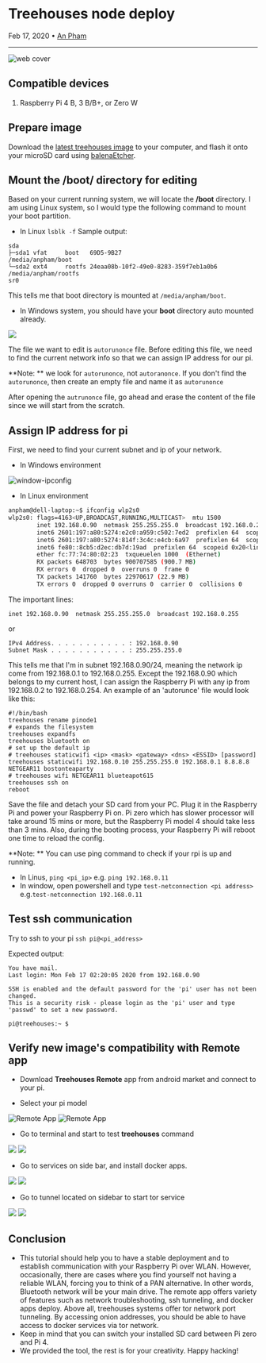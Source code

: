 # Treehouses node deploy

Feb 17, 2020 • [An Pham](https://github.com/phamduchongan93)

---
![](images/20200217-cover.jpg "web cover")

## Compatible devices
1.  Raspberry Pi 4 B, 3 B/B+, or Zero W

## Prepare image

Download the [latest treehouses image](http://download.treehouses.io/) to your computer, and flash it onto your microSD card using [balenaEtcher](https://etcher.io).

## Mount the **/boot/** directory for editing 
Based on your current running system, we will locate the **/boot** directory. I am using Linux system, so I would type the following command to mount your boot partition.

- In Linux 
`lsblk -f`
Sample output:
```
sda                                                         
├─sda1 vfat     boot   69D5-9B27                            /media/anpham/boot
└─sda2 ext4     rootfs 24eaa08b-10f2-49e0-8283-359f7eb1a0b6 /media/anpham/rootfs
sr0                                                         
```
This tells me that boot directory is mounted at `/media/anpham/boot`. 

- In Windows system, you should have your **boot** directory auto mounted already.

![](images/20200217-windows-boot.png)

The file we want to edit  is `autorunonce` file. Before editing this file, we need to find the current network info so that we can assign IP address for our pi.

**Note: ** we look for `autorunonce`, not `autoranonce`. If you don't find the `autorunonce`, then create an empty file and name it as `autorunonce`

After opening the `autrunonce` file, go ahead and erase the content of the file since we will start from the scratch. 

## Assign IP address for pi
First, we need to find your current subnet and ip of your network. 

- In Windows environment

![window-ipconfig](images/20200217-windows-ipconfig.jpg)

- In Linux environment

```bash
anpham@dell-laptop:~$ ifconfig wlp2s0                                                                                                            
wlp2s0: flags=4163<UP,BROADCAST,RUNNING,MULTICAST>  mtu 1500                                                                                     
        inet 192.168.0.90  netmask 255.255.255.0  broadcast 192.168.0.255
        inet6 2601:197:a80:5274:e2c0:a959:c502:7ed2  prefixlen 64  scopeid 0x0<global>
        inet6 2601:197:a80:5274:814f:3c4c:e4cb:6a97  prefixlen 64  scopeid 0x0<global>
        inet6 fe80::8cb5:d2ec:db7d:19ad  prefixlen 64  scopeid 0x20<link>
        ether fc:77:74:80:02:23  txqueuelen 1000  (Ethernet)
        RX packets 648703  bytes 900707585 (900.7 MB)
        RX errors 0  dropped 0  overruns 0  frame 0
        TX packets 141760  bytes 22970617 (22.9 MB)
        TX errors 0  dropped 0 overruns 0  carrier 0  collisions 0
```

The important lines:

```
inet 192.168.0.90  netmask 255.255.255.0  broadcast 192.168.0.255
```

or 

```
IPv4 Address. . . . . . . . . . . : 192.168.0.90
Subnet Mask . . . . . . . . . . . : 255.255.255.0
```

This tells me that I'm in subnet 192.168.0.90/24, meaning the network ip come from 192.168.0.1 to 192.168.0.255. Except the 192.168.0.90 which belongs to my current host, I can assign the Raspberry Pi with any ip from 192.168.0.2 to 192.168.0.254.
An example of an 'autorunce' file would look like this:

```
#!/bin/bash
treehouses rename pinode1
# expands the filesystem
treehouses expandfs
treehouses bluetooth on
# set up the default ip
# treehouses staticwifi <ip> <mask> <gateway> <dns> <ESSID> [password]
treehouses staticwifi 192.168.0.10 255.255.255.0 192.168.0.1 8.8.8.8 NETGEAR11 bostonteaparty
# treehouses wifi NETGEAR11 blueteapot615
treehouses ssh on
reboot
```

Save the file and detach your SD card from your PC. Plug it in the Raspberry Pi and power your Raspberry Pi on. Pi zero which has slower processor will take around 15 mins or more, but the Raspberry Pi model 4 should take less than 3 mins. Also, during the booting process, your Raspberry Pi will reboot one time to reload the config.

**Note: ** You can use ping command to check if your rpi is up and running.
- In Linus, `ping <pi_ip>`  e.g. `ping 192.168.0.11` 
- In window, open powershell and type `test-netconnection <pi address>` e.g.`test-netconnection 192.168.0.11`

## Test ssh communication
Try to ssh to your pi
`ssh pi@<pi_address>`

Expected output:
```
You have mail.
Last login: Mon Feb 17 02:20:05 2020 from 192.168.0.90
                                                                                                                                                 
SSH is enabled and the default password for the 'pi' user has not been changed.                                                                  
This is a security risk - please login as the 'pi' user and type 'passwd' to set a new password.                                                 

pi@treehouses:~ $ 
```

## Verify new image's compatibility with Remote app
- Download **Treehouses Remote** app from android market and connect to your pi.

- Select your pi model 

![Remote App](images/20200217-treehosues-remote.jpg)
![Remote App](images/20200217-remote-conneted.jpg)

- Go to terminal and start to test **treehouses** command

![](images/20200217-remote-terminal.jpg)
![](images/20200217-remote-command.jpg)

- Go to services on side bar, and install docker apps.

![](images/20200217-remote-services2.jpg)
![](images/20200217-remote-services.jpg)

- Go to tunnel located on sidebar to start tor service

![](images/20200217-remote-tunnel-sidebar.jpg)
![](images/20200217-remote-tunnel-main.jpg)

## Conclusion
- This tutorial should help you to have a stable deployment and to establish communication with your Raspberry Pi over WLAN. However, occasionally, there are cases where you find yourself not having a reliable WLAN, forcing you to think of a PAN alternative. In other words, Bluetooth network will be your main drive. The remote app offers variety of features such as network troubleshooting, ssh tunneling, and docker apps deploy. Above all, treehouses systems offer tor network port tunneling. By accessing onion addresses, you should be able to have access to docker services via tor network. 
- Keep in mind that you can switch your installed SD card between Pi zero and Pi 4. 
- We provided the tool, the rest is for your creativity. Happy hacking!

